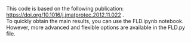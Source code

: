 This code is based on the following publication: https://doi.org/10.1016/j.jmatprotec.2012.11.022 . \
To quickly obtain the main results, you can use the FLD.ipynb notebook.
However, more advanced and flexible options are available in the FLD.py file.
